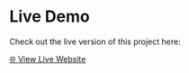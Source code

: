 # Live Demo

Check out the live version of this project here:

[🌐 View Live Website](https://rabi0145.github.io/my-portofolio/)
